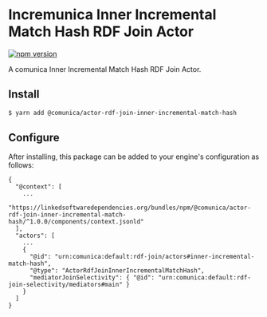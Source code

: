 # Incremunica Inner Incremental Match Hash RDF Join Actor

[![npm version](https://badge.fury.io/js/@incremunica%2Factor-rdf-join-inner-incremental-match-hash.svg)](https://badge.fury.io/js/@incremunica%2Factor-rdf-join-inner-incremental-match-hash)

A comunica Inner Incremental Match Hash RDF Join Actor.

## Install

```bash
$ yarn add @comunica/actor-rdf-join-inner-incremental-match-hash
```

## Configure

After installing, this package can be added to your engine's configuration as follows:
```text
{
  "@context": [
    ...
    "https://linkedsoftwaredependencies.org/bundles/npm/@comunica/actor-rdf-join-inner-incremental-match-hash/^1.0.0/components/context.jsonld"
  ],
  "actors": [
    ...
    {
      "@id": "urn:comunica:default:rdf-join/actors#inner-incremental-match-hash",
      "@type": "ActorRdfJoinInnerIncrementalMatchHash",
      "mediatorJoinSelectivity": { "@id": "urn:comunica:default:rdf-join-selectivity/mediators#main" }
    }
  ]
}
```
